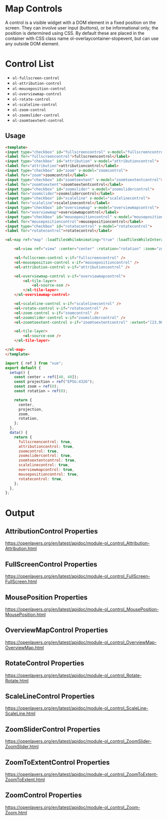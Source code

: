 # Map Controls

A control is a visible widget with a DOM element in a fixed position on the screen. They can involve user input (buttons), or be informational only; the position is determined using CSS. By default these are placed in the container with CSS class name ol-overlaycontainer-stopevent, but can use any outside DOM element.

# Control List

- `ol-fullscreen-control`
- `ol-attribution-control`
- `ol-mouseposition-control`
- `ol-overviewmap-control`
- `ol-rotate-control`
- `ol-scaleline-control`
- `ol-zoom-control`
- `ol-zoomslider-control`
- `ol-zoomtoextent-control`

## Usage

```html
<template>
<input type="checkbox" id="fullscreencontrol" v-model="fullscreencontrol">
<label for="fullscreencontrol">fullscreencontrol</label>
<input type="checkbox" id="attribution" v-model="attributioncontrol">
<label for="attribution">attributioncontrol</label>
<input type="checkbox" id="zoom" v-model="zoomcontrol">
<label for="zoom">zoomcontrol</label>
<input type="checkbox" id="zoomtoextent" v-model="zoomtoextentcontrol">
<label for="zoomtoextent">zoomtoextentcontrol</label>
<input type="checkbox" id="zoomslider" v-model="zoomslidercontrol">
<label for="zoomslider">zoomslidercontrol</label>
<input type="checkbox" id="scaleline" v-model="scalelinecontrol">
<label for="scaleline">scalelinecontrol</label>
<input type="checkbox" id="overviewmap" v-model="overviewmapcontrol">
<label for="overviewmap">overviewmapcontrol</label>
<input type="checkbox" id="mousepositioncontrol" v-model="mousepositioncontrol">
<label for="mousepositioncontrol">mousepositioncontrol</label>
<input type="checkbox" id="rotatecontrol" v-model="rotatecontrol">
<label for="rotatecontrol">rotatecontrol</label>

<ol-map ref="map" :loadTilesWhileAnimating="true" :loadTilesWhileInteracting="true" style="height:400px">

    <ol-view ref="view" :center="center" :rotation="rotation" :zoom="zoom" :projection="projection" />

    <ol-fullscreen-control v-if="fullscreencontrol" />
    <ol-mouseposition-control v-if="mousepositioncontrol" />
    <ol-attribution-control v-if="attributioncontrol" />

    <ol-overviewmap-control v-if="overviewmapcontrol">
        <ol-tile-layer>
            <ol-source-osm />
        </ol-tile-layer>
    </ol-overviewmap-control>

    <ol-scaleline-control v-if="scalelinecontrol" />
    <ol-rotate-control v-if="rotatecontrol" />
    <ol-zoom-control v-if="zoomcontrol" />
    <ol-zoomslider-control v-if="zoomslidercontrol" />
    <ol-zoomtoextent-control v-if="zoomtoextentcontrol" :extent="[23.906,42.812,46.934,34.597]" tipLabel="Fit to Turkey" />

    <ol-tile-layer>
        <ol-source-osm />
    </ol-tile-layer>

</ol-map>
</template>
```

```js
import { ref } from "vue";
export default {
  setup() {
    const center = ref([40, 40]);
    const projection = ref("EPSG:4326");
    const zoom = ref(8);
    const rotation = ref(0);

    return {
      center,
      projection,
      zoom,
      rotation,
    };
  },
  data() {
    return {
      fullscreencontrol: true,
      attributioncontrol: true,
      zoomcontrol: true,
      zoomslidercontrol: true,
      zoomtoextentcontrol: true,
      scalelinecontrol: true,
      overviewmapcontrol: true,
      mousepositioncontrol: true,
      rotatecontrol: true,
    };
  },
};
```

# Output

<script setup>
import MapControlDemo from "@demos/MapControlDemo.vue"
</script>
<ClientOnly>
<MapControlDemo />
</ClientOnly>

## AttributionControl Properties

https://openlayers.org/en/latest/apidoc/module-ol_control_Attribution-Attribution.html

## FullScreenControl Properties

https://openlayers.org/en/latest/apidoc/module-ol_control_FullScreen-FullScreen.html

## MousePosition Properties

https://openlayers.org/en/latest/apidoc/module-ol_control_MousePosition-MousePosition.html

## OverviewMapControl Properties

https://openlayers.org/en/latest/apidoc/module-ol_control_OverviewMap-OverviewMap.html

## RotateControl Properties

https://openlayers.org/en/latest/apidoc/module-ol_control_Rotate-Rotate.html

## ScaleLineControl Properties

https://openlayers.org/en/latest/apidoc/module-ol_control_ScaleLine-ScaleLine.html

## ZoomSliderControl Properties

https://openlayers.org/en/latest/apidoc/module-ol_control_ZoomSlider-ZoomSlider.html

## ZoomToExtentControl Properties

https://openlayers.org/en/latest/apidoc/module-ol_control_ZoomToExtent-ZoomToExtent.html

## ZoomControl Properties

https://openlayers.org/en/latest/apidoc/module-ol_control_Zoom-Zoom.html